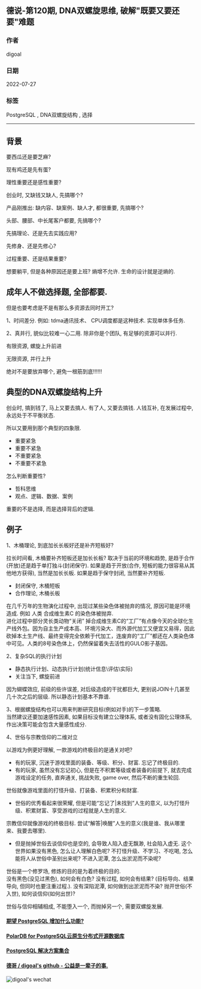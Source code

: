 ## 德说-第120期, DNA双螺旋思维, 破解"既要又要还要"难题   
          
### 作者          
digoal          
          
### 日期          
2022-07-27         
          
### 标签          
PostgreSQL , DNA双螺旋结构 , 选择        
          
----          
          
## 背景      
要西瓜还是要芝麻?   
  
现有鸡还是先有蛋?   
  
理性重要还是感性重要?  
  
创业时, 又缺钱又缺人, 先搞哪个?   
  
产品刚推出: 缺内容、缺案例、缺人才, 都很重要, 先搞哪个?  
  
头部、腰部、中长尾客户都要, 先搞哪个?   
  
先搞理论、还是先去实践应用?   
  
先修身、还是先修心?   
  
过程重要、还是结果重要?   
  
想要躺平, 但是各种原因还是要上班? 熵增不允许. 生命的设计就是逆熵的.   
  
## 成年人不做选择题, 全部都要.  
但是也要考虑是不是有那么多资源去同时开工?   
  
1、时间差分. 例如: tdma通讯技术、 CPU调度都是这种技术. 实现单体多任务.    
  
2、真并行, 貌似比较难一心二用.  除非你是个团队, 有足够的资源可以并行.    
  
有限资源, 螺旋上升前进   
  
无限资源, 并行上升   
  
绝对不是要放弃哪个, 避免一根筋到底!!!!!!  
  
## 典型的DNA双螺旋结构上升  
  
创业时, 搞到钱了, 马上又要去搞人. 有了人, 又要去搞钱. 人钱互补, 在发展过程中, 永远处于不平衡状态.   
  
所以又要用到那个典型的四象限.  
- 重要紧急  
- 重要不紧急  
- 不重要紧急  
- 不重要不紧急  
  
怎么判断重要性?   
- 哲科思维  
- 观点、逻辑、数据、案例  
  
重要的不是选择, 而是选择背后的逻辑.    
  
## 例子  
1、木桶理论, 到底加长长板好还是补齐短板好?   
  
  
拉长时间看, 木桶要补齐短板还是加长长板? 取决于当前的环境和趋势, 是趋于合作(开放)还是趋于单打独斗(封闭保守).  如果是趋于开放(合作, 短板的能力很容易从其他地方获得), 当然是加长长板. 如果是趋于保守封闭, 当然要补齐短板.    
  
- 封闭保守, 木桶短板  
- 合作理论, 木桶长板  
  
在几千万年的生物演化过程中, 出现过某些染色体被抛弃的情况, 原因可能是环境造成. 例如 人类 合成维生素C 的染色体被抛弃.    
进化过程中部分灵长类动物“关闭” 掉合成维生素C的“工厂”有点像今天的全球化生产线外包。因为自主生产成本高、环境污染大、而外源代加工又便宜又易得，因此砍掉本土生产线、最终变得完全依赖于代加工，连废弃的“工厂”都还在人类染色体中可见。人类的8号染色体上，仍然保留着失去活性的GULO影子基因。  
  
  
2、复杂SQL的执行计划  
- 静态执行计划、动态执行计划(统计信息\评估\实际)  
- 关注当下, 螺旋前进  
  
因为蝴蝶效应, 前级的些许误差, 对后级造成的干扰都巨大, 更别说JOIN十几甚至几十次之后的层级. 所以静态计划基本不靠谱.   
  
3、根据螺旋结构也可以用来判断研究目标(例如对手)的下一步策略.   
当然建议还要加速感性因素, 如果目标没有建立公理体系, 或者没有固化公理体系, 作出决策可能会包含大量感性成分.   
  
4、世俗与宗教信仰的二维对立    
    
以游戏为例更好理解, 一款游戏的终极目的是通关对吧?     
- 有的玩家, 沉迷于游戏里面的装备、等级、积分、财富. 忘记了终极目的.       
- 有的玩家, 虽然没有忘记初心, 但是在不积累等级或者装备的前提下, 就去完成游戏设定的任务, 直奔通关, 挑战失败, game over, 然后不断的重生轮回.      
    
世俗就像游戏里面的打怪升级、打装备、积累积分和财富.   
- 世俗的优秀看起来很荣耀, 但是可能“忘记了|未找到”人生的意义, 以为打怪升级、积累财富、享受游戏的过程就是人生的意义.     
  
宗教信仰就像游戏的终极目标. 尝试“解答|唤醒”人生的意义(我是谁、我从哪里来、我要去哪里).   
- 但是抛掉世俗去谈信仰也是空的, 会导致人陷入虚无飘渺, 社会陷入虚无. 这个世界如果没有黑色, 怎么让人理解白色呢? 不打怪升级、不学习、不吃喝, 怎么能将人从世俗中圣别出来呢? 不进入泥潭, 怎么出淤泥而不染呢?     
    
世俗是一个修罗场, 修炼的目的是为着终极的目的.     
没有黑色(没见过黑色), 如何会有白色? 没有过程, 如何会有结果? (目标导向、结果导向, 但同时也要注重过程.). 没有深陷泥潭, 如何做到出淤泥而不染? 抛开世俗(不入世), 如何谈信仰(如何出世)?    
  
世俗与信仰相辅相成, 不能堕入一个, 而抛掉另一个, 需要双螺旋发展.     
   
  
  
#### [期望 PostgreSQL 增加什么功能?](https://github.com/digoal/blog/issues/76 "269ac3d1c492e938c0191101c7238216")
  
  
#### [PolarDB for PostgreSQL云原生分布式开源数据库](https://github.com/ApsaraDB/PolarDB-for-PostgreSQL "57258f76c37864c6e6d23383d05714ea")
  
  
#### [PostgreSQL 解决方案集合](https://yq.aliyun.com/topic/118 "40cff096e9ed7122c512b35d8561d9c8")
  
  
#### [德哥 / digoal's github - 公益是一辈子的事.](https://github.com/digoal/blog/blob/master/README.md "22709685feb7cab07d30f30387f0a9ae")
  
  
![digoal's wechat](../pic/digoal_weixin.jpg "f7ad92eeba24523fd47a6e1a0e691b59")
  
